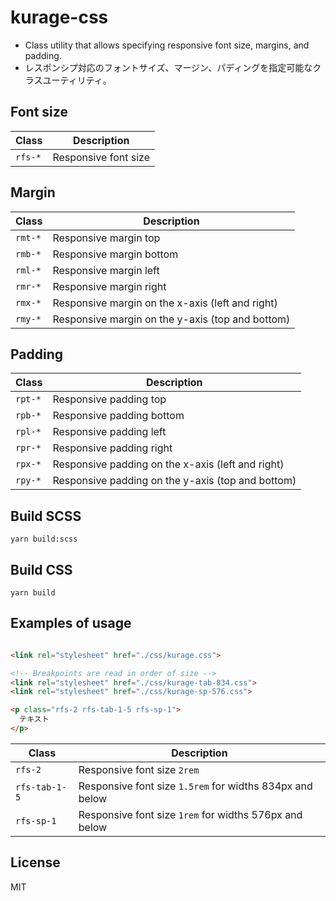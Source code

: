 # kurage-css

- Class utility that allows specifying responsive font size, margins, and padding.
- レスポンシプ対応のフォントサイズ、マージン、パディングを指定可能なクラスユーティリティ。

## Font size

| Class   | Description          |
|---------|----------------------|
| `rfs-*` | Responsive font size |

## Margin

| Class   | Description                                      |
|---------|--------------------------------------------------|
| `rmt-*` | Responsive margin top                            |
| `rmb-*` | Responsive margin bottom                         |
| `rml-*` | Responsive margin left                           |
| `rmr-*` | Responsive margin right                          |
| `rmx-*` | Responsive margin on the x-axis (left and right) |
| `rmy-*` | Responsive margin on the y-axis (top and bottom) |

## Padding

| Class   | Description                                       |
|---------|---------------------------------------------------|
| `rpt-*` | Responsive padding top                            |
| `rpb-*` | Responsive padding bottom                         |
| `rpl-*` | Responsive padding left                           |
| `rpr-*` | Responsive padding right                          |
| `rpx-*` | Responsive padding on the x-axis (left and right) |
| `rpy-*` | Responsive padding on the y-axis (top and bottom) |

## Build SCSS

```
yarn build:scss
```

## Build CSS

```
yarn build
```

## Examples of usage

```html

<link rel="stylesheet" href="./css/kurage.css">

<!-- Breakpoints are read in order of size -->
<link rel="stylesheet" href="./css/kurage-tab-834.css">
<link rel="stylesheet" href="./css/kurage-sp-576.css">

<p class="rfs-2 rfs-tab-1-5 rfs-sp-1">
  テキスト
</p>
```

| Class         | Description                                              |
|---------------|----------------------------------------------------------|
| `rfs-2`       | Responsive font size `2rem`                              |
| `rfs-tab-1-5` | Responsive font size `1.5rem` for widths 834px and below |
| `rfs-sp-1`    | Responsive font size `1rem` for widths 576px and below   |

## License

MIT
